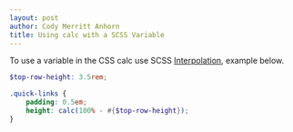 ```yaml
---
layout: post
author: Cody Merritt Anhorn
title: Using calc with a SCSS Variable
---
```


To use a variable in the CSS calc use SCSS [Interpolation](https://sass-lang.com/documentation/interpolation), example below.

~~~ scss
$top-row-height: 3.5rem;

.quick-links {
    padding: 0.5em;
    height: calc(100% - #{$top-row-height});
}
~~~